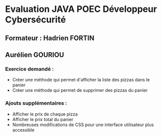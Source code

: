 # Evaluation JAVA POEC Développeur Cybersécurité
## Formateur : Hadrien FORTIN
## Aurélien GOURIOU

### Exercice demandé : 

- Créer une méthode qui permet d'afficher la liste des pizzas dans le panier
- Créer une méthode qui permet de supprimer des pizzas du panier

### Ajouts supplémentaires :

- Afficher le prix de chaque pizza
- Afficher le prix total du panier
- Nombreuses modifications de CSS pour une interface utilisateur plus accessible

